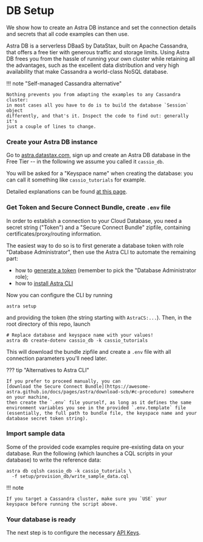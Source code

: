 # DB Setup

We show how to create an Astra DB instance and set the connection
details and secrets that all code examples can then use.

Astra DB is a serverless DBaaS by DataStax, built on Apache Cassandra, that offers
a free tier with generous traffic and storage limits. Using Astra DB frees you
from the hassle of running your own cluster while retaining all the advantages, such as the excellent data distribution and very high availability that make Cassandra a world-class NoSQL database.

!!! note "Self-managed Cassandra alternative"

    Nothing prevents you from adapting the examples to any Cassandra cluster:
    in most cases all you have to do is to build the database `Session` object
    differently, and that's it. Inspect the code to find out: generally it's
    just a couple of lines to change.

### Create your Astra DB instance

Go to [astra.datastax.com](https://astra.datastax.com), sign up and create an Astra DB database in the Free Tier -- in the following we assume you called it
`cassio_db`.

You will be asked for a "Keyspace name" when creating the database:
you can call it something like `cassio_tutorials` for example.

Detailed explanations can be found [at this page](https://awesome-astra.github.io/docs/pages/astra/create-instance/).

### Get Token and Secure Connect Bundle, create `.env` file

In order to establish a connection to your Cloud Database,
you need a secret string ("Token") and a "Secure Connect Bundle" zipfile, containing certificates/proxy/routing information.

The easiest way to do so is to first generate a database token with
role "Database Administrator", then use the Astra CLI to automate the
remaining part:

- how to [generate a token](https://awesome-astra.github.io/docs/pages/astra/create-token/) (remember to pick the "Database Administrator role);
- how to [install Astra CLI](https://awesome-astra.github.io/docs/pages/astra/astra-cli/#1-installation)

Now you can configure the CLI by running

```
astra setup
```

and providing the token (the string starting with `AstraCS:...`).
Then, in the root directory of this repo, launch

```
# Replace database and keyspace name with your values!
astra db create-dotenv cassio_db -k cassio_tutorials
```

This will download the bundle zipfile and create a `.env` file
with all connection parameters you'll need later.

??? tip "Alternatives to Astra CLI"

    If you prefer to proceed manually, you can
    [download the Secure Connect Bundle](https://awesome-astra.github.io/docs/pages/astra/download-scb/#c-procedure) somewhere on your machine,
    then create the `.env` file yourself, as long as it defines the same
    environment variables you see in the provided `.env.template` file
    (essentially, the full path to bundle file, the keyspace name and your database secret token string).

### Import sample data

Some of the provided code examples require pre-existing data on your
database. Run the following (which launches a CQL scripts in your database)
to write the reference data:

```
astra db cqlsh cassio_db -k cassio_tutorials \
  -f setup/provision_db/write_sample_data.cql
```

!!! note

    If you target a Cassandra cluster, make sure you `USE` your
    keyspace before running the script above.

### Your database is ready

The next step is to configure the necessary [API Keys](/api_setup).